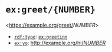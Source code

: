 # `ex:greet/{NUMBER}`

<https://example.org/greet/<var>NUMBER</var>>

* [`rdf:type`](https://docs.enola.dev/models/www.w3.org/1999/02/22-rdf-syntax-ns/type/): [`ex:greeting`](../greeting.md)
* [`ex:yo`](https://example.org/yo): [http://example.org/hi/<var>NUMBER</var>](http://example.org/hi/<var>NUMBER</var>)
